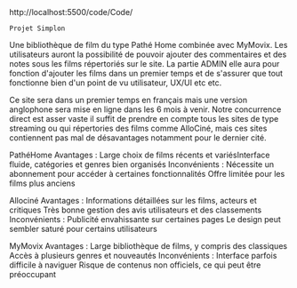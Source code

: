 <!-- Movizz --> http://localhost:5500/code/Code/
    Projet Simplon
Une bibliothèque de film du type Pathé Home combinée avec MyMovix.
Les utilisateurs auront la possibilité de pouvoir ajouter des commentaires et des notes sous les films répertoriés sur le site.
La partie ADMIN elle aura pour fonction d'ajouter les films dans un premier temps et de s'assurer que tout fonctionne bien d'un point de vu utilisateur, UX/UI etc etc.

Ce site sera dans un premier temps en français mais une version anglophone sera mise en ligne dans les 6 mois à venir.
Notre concurrence direct est asser vaste il suffit de prendre en compte tous les sites de type streaming ou qui répertories des films comme AlloCiné, mais ces sites contiennent pas mal de désavantages notamment pour le dernier cité. 

PathéHome
Avantages :
Large choix de films récents et variés​
Interface fluide, catégories et genres bien organisés​
Inconvénients :
Nécessite un abonnement pour accéder à certaines fonctionnalités​
Offre limitée pour les films plus anciens​

Allociné
Avantages :
Informations détaillées sur les films, acteurs et critiques​
Très bonne gestion des avis utilisateurs et des classements​
Inconvénients :
Publicité envahissante sur certaines pages​
Le design peut sembler saturé pour certains utilisateurs​

MyMovix
Avantages :
Large bibliothèque de films, y compris des classiques​
Accès à plusieurs genres et nouveautés​
Inconvénients :
Interface parfois difficile à naviguer​
Risque de contenus non officiels, ce qui peut être préoccupant​
